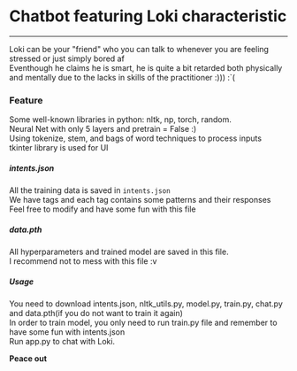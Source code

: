 # Chatbot featuring Loki characteristic     
------------------------------------    
Loki can be your "friend" who you can talk to whenever you are feeling stressed or just simply bored af         
Eventhough he claims he is smart, he is quite a bit retarded both physically and mentally due to the lacks in skills of the practitioner :))) :`(      

### Feature     
Some well-known libraries in python: nltk, np, torch, random.    
Neural Net with only 5 layers and pretrain = False :)    
Using tokenize, stem, and bags of word techniques to process inputs      
tkinter library is used for UI     


##### intents.json        
All the training data is saved in `intents.json`          
We have tags and each tag contains some patterns and their responses    
Feel free to modify and have some fun with this file    


##### data.pth    
All hyperparameters and trained model are saved in this file.    
I recommend not to mess with this file :v     

 
##### Usage    
You need to download intents.json, nltk_utils.py, model.py, train.py, chat.py and data.pth(if you do not want to train it again)   
In order to train model, you only need to run train.py file and remember to have some fun with intents.json    
Run app.py to chat with Loki.      


   
**Peace out**     
